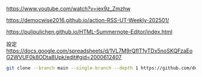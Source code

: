 https://www.youtube.com/watch?v=iex9z_Zmzhw

https://democwise2016.github.io/action-RSS-UT-Weekly-202501/

https://pulipulichen.github.io/HTML-Summernote-Editor/index.html

設定
https://docs.google.com/spreadsheets/d/1VL7M9rQfIT1yTDx5noSKQFzaEoG2WVUF0k8ODta8Upk/edit#gid=2000612407


````bash
git clone --branch main --single-branch --depth 1 https://github.com/democwise2016/action-RSS-UT-Weekly-202501.git
````